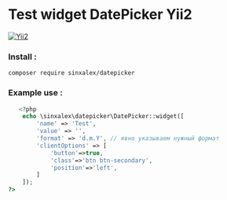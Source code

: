 # Test widget DatePicker  Yii2

[![Yii2](https://img.shields.io/badge/Yii-2.0.x-blue?logo=yii&style=flat-square)](https://www.yiiframework.com/)


### Install :
```git
composer require sinxalex/datepicker
```

### Example use :
```php
   <?php
    echo \sinxalex\datepicker\DatePicker::widget([
        'name' => 'Test',
        'value' => '',
        'format' => 'd.m.Y', // явно указываем нужный формат
        'clientOptions' => [
            'button'=>true,
            'class'=>'btn btn-secondary',
            'position'=>'left',
        ]
    ]);
?>
```

